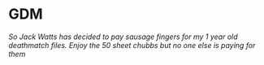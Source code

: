 # GDM

*So Jack Watts has decided to pay sausage fingers for my 1 year old deathmatch files. Enjoy the 50 sheet chubbs but no one else is paying for them*